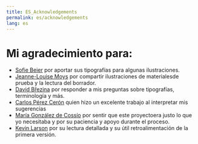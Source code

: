 ```yaml
---
title: ES_Acknowledgements
permalink: es/acknowledgements
lang: es
---
```

# Mi agradecimiento para:
- [Sofie Beier](https://royaldanishacademy.com/employee/sofie-beier) por aportar sus tipografías para algunas ilustraciones.
- [Jeanne-Louise Moys](https://ahc.leeds.ac.uk/staff/4287/dr-jeanne-louise-moys) por compartir ilustraciones de materialesde prueba y la lectura del borrador.
- [David Březina](https://www.mrbrezina.com/) por responder a mis preguntas sobre tipografías, terminología y más.
- [Carlos Pérez Cerón](https://www.researchgate.net/profile/Carlos-Perez-Ceron) quien hizo un excelente trabajo al interpretar mis sugerencias
- [María González de Cossío](https://www.linkedin.com/in/maria-gonzalez-de-cossío-a1272b76) por sentir que este proyectoera justo lo que yo necesitaba y por su paciencia y apoyo durante el proceso.
- [Kevin Larson](https://www.microsoft.com/en-us/research/people/kevlar/) por su lectura detallada y su útil retroalimentación de la primera versión.
  